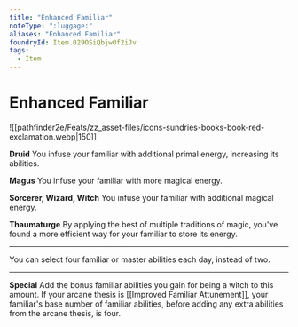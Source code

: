 ```yaml
---
title: "Enhanced Familiar"
noteType: ":luggage:"
aliases: "Enhanced Familiar"
foundryId: Item.029OSiQbjw0f2iJv
tags:
  - Item
---
```


# Enhanced Familiar
![[pathfinder2e/Feats/zz_asset-files/icons-sundries-books-book-red-exclamation.webp|150]]

**Druid** You infuse your familiar with additional primal energy, increasing its abilities.

**Magus** You infuse your familiar with more magical energy.

**Sorcerer, Wizard, Witch** You infuse your familiar with additional magical energy.

**Thaumaturge** By applying the best of multiple traditions of magic, you've found a more efficient way for your familiar to store its energy.

* * *

You can select four familiar or master abilities each day, instead of two.

* * *

**Special** Add the bonus familiar abilities you gain for being a witch to this amount. If your arcane thesis is [[Improved Familiar Attunement]], your familiar's base number of familiar abilities, before adding any extra abilities from the arcane thesis, is four.
